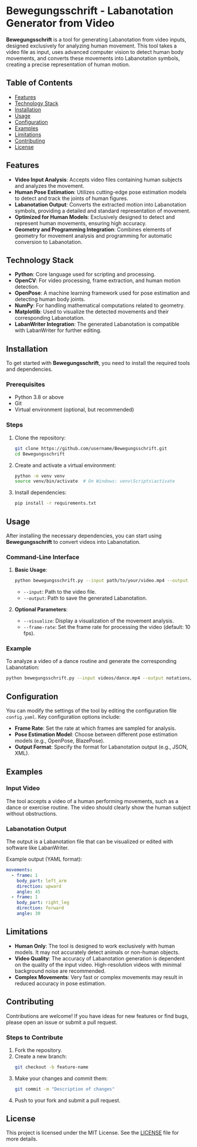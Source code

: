 # Bewegungsschrift - Labanotation Generator from Video

**Bewegungsschrift** is a tool for generating Labanotation from video inputs, designed exclusively for analyzing human movement. This tool takes a video file as input, uses advanced computer vision to detect human body movements, and converts these movements into Labanotation symbols, creating a precise representation of human motion.

## Table of Contents
- [Features](#features)
- [Technology Stack](#technology-stack)
- [Installation](#installation)
- [Usage](#usage)
- [Configuration](#configuration)
- [Examples](#examples)
- [Limitations](#limitations)
- [Contributing](#contributing)
- [License](#license)

## Features
- **Video Input Analysis**: Accepts video files containing human subjects and analyzes the movement.
- **Human Pose Estimation**: Utilizes cutting-edge pose estimation models to detect and track the joints of human figures.
- **Labanotation Output**: Converts the extracted motion into Labanotation symbols, providing a detailed and standard representation of movement.
- **Optimized for Human Models**: Exclusively designed to detect and represent human movements, ensuring high accuracy.
- **Geometry and Programming Integration**: Combines elements of geometry for movement analysis and programming for automatic conversion to Labanotation.

## Technology Stack
- **Python**: Core language used for scripting and processing.
- **OpenCV**: For video processing, frame extraction, and human motion detection.
- **OpenPose**: A machine learning framework used for pose estimation and detecting human body joints.
- **NumPy**: For handling mathematical computations related to geometry.
- **Matplotlib**: Used to visualize the detected movements and their corresponding Labanotation.
- **LabanWriter Integration**: The generated Labanotation is compatible with LabanWriter for further editing.

## Installation
To get started with **Bewegungsschrift**, you need to install the required tools and dependencies.

### Prerequisites
- Python 3.8 or above
- Git
- Virtual environment (optional, but recommended)

### Steps
1. Clone the repository:
    ```sh
    git clone https://github.com/username/Bewegungsschrift.git
    cd Bewegungsschrift
    ```
2. Create and activate a virtual environment:
    ```sh
    python -m venv venv
    source venv/bin/activate  # On Windows: venv\Scripts\activate
    ```
3. Install dependencies:
    ```sh
    pip install -r requirements.txt
    ```

## Usage
After installing the necessary dependencies, you can start using **Bewegungsschrift** to convert videos into Labanotation.

### Command-Line Interface
1. **Basic Usage**:
    ```sh
    python bewegungsschrift.py --input path/to/your/video.mp4 --output path/to/output.yaml
    ```
    - `--input`: Path to the video file.
    - `--output`: Path to save the generated Labanotation.

2. **Optional Parameters**:
    - `--visualize`: Display a visualization of the movement analysis.
    - `--frame-rate`: Set the frame rate for processing the video (default: 10 fps).

### Example
To analyze a video of a dance routine and generate the corresponding Labanotation:
```sh
python bewegungsschrift.py --input videos/dance.mp4 --output notations/dance_notation.yaml --visualize
```

## Configuration
You can modify the settings of the tool by editing the configuration file `config.yaml`. Key configuration options include:
- **Frame Rate**: Set the rate at which frames are sampled for analysis.
- **Pose Estimation Model**: Choose between different pose estimation models (e.g., OpenPose, BlazePose).
- **Output Format**: Specify the format for Labanotation output (e.g., JSON, XML).

## Examples
### Input Video
The tool accepts a video of a human performing movements, such as a dance or exercise routine. The video should clearly show the human subject without obstructions.

### Labanotation Output
The output is a Labanotation file that can be visualized or edited with software like LabanWriter.

Example output (YAML format):
```yaml
movements:
  - frame: 1
    body_part: left_arm
    direction: upward
    angle: 45
  - frame: 1
    body_part: right_leg
    direction: forward
    angle: 30
```

## Limitations
- **Human Only**: The tool is designed to work exclusively with human models. It may not accurately detect animals or non-human objects.
- **Video Quality**: The accuracy of Labanotation generation is dependent on the quality of the input video. High-resolution videos with minimal background noise are recommended.
- **Complex Movements**: Very fast or complex movements may result in reduced accuracy in pose estimation.

## Contributing
Contributions are welcome! If you have ideas for new features or find bugs, please open an issue or submit a pull request.

### Steps to Contribute
1. Fork the repository.
2. Create a new branch:
    ```sh
    git checkout -b feature-name
    ```
3. Make your changes and commit them:
    ```sh
    git commit -m "Description of changes"
    ```
4. Push to your fork and submit a pull request.

## License
This project is licensed under the MIT License. See the [LICENSE](LICENSE) file for more details.
